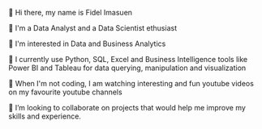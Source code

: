 👋 Hi there, my name is Fidel Imasuen

👋 I'm a Data Analyst and a Data Scientist ethusiast

👀 I'm interested in Data and Business Analytics

🌱 I currently use Python, SQL, Excel and Business Intelligence tools like Power BI and Tableau for data querying, manipulation and visualization

🎥 When I'm not coding, I am watching interesting and fun youtube videos on my favourite youtube channels 

💞️ I’m looking to collaborate on projects that would help me improve my skills and experience.

